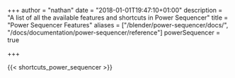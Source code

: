 +++
author = "nathan"
date = "2018-01-01T19:47:10+01:00"
description = "A list of all the available features and shortcuts in Power Sequencer"
title = "Power Sequencer Features"
aliases = ["/blender/power-sequencer/docs/", "/docs/documentation/power-sequencer/reference"]
powerSequencer = true

+++

{{< shortcuts_power_sequencer >}}
